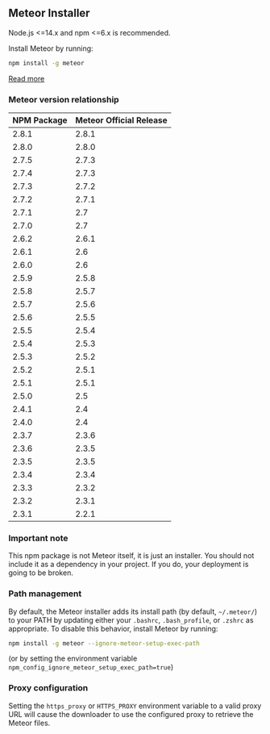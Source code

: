 ## Meteor Installer

Node.js <=14.x and npm <=6.x is recommended.

Install Meteor by running:

```bash
npm install -g meteor
```

[Read more](https://www.meteor.com/developers/install)

### Meteor version relationship

| NPM Package | Meteor Official Release |
|-------------|-------------------------|
| 2.8.1       | 2.8.1                   |
| 2.8.0       | 2.8.0                   |
| 2.7.5       | 2.7.3                   |
| 2.7.4       | 2.7.3                   |
| 2.7.3       | 2.7.2                   |
| 2.7.2       | 2.7.1                   |
| 2.7.1       | 2.7                     |
| 2.7.0       | 2.7                     |
| 2.6.2       | 2.6.1                   |
| 2.6.1       | 2.6                     |
| 2.6.0       | 2.6                     |
| 2.5.9       | 2.5.8                   |
| 2.5.8       | 2.5.7                   |
| 2.5.7       | 2.5.6                   |
| 2.5.6       | 2.5.5                   |
| 2.5.5       | 2.5.4                   |
| 2.5.4       | 2.5.3                   |
| 2.5.3       | 2.5.2                   |
| 2.5.2       | 2.5.1                   |
| 2.5.1       | 2.5.1                   |
| 2.5.0       | 2.5                     |
| 2.4.1       | 2.4                     |
| 2.4.0       | 2.4                     |
| 2.3.7       | 2.3.6                   |
| 2.3.6       | 2.3.5                   |
| 2.3.5       | 2.3.5                   |
| 2.3.4       | 2.3.4                   |
| 2.3.3       | 2.3.2                   |
| 2.3.2       | 2.3.1                   |
| 2.3.1       | 2.2.1                   |

### Important note

This npm package is not Meteor itself, it is just an installer. You should not include it as a dependency in your project. If you do, your deployment is going to be broken.

### Path management

By default, the Meteor installer adds its install path (by default, `~/.meteor/`) to your PATH by updating either your `.bashrc`, `.bash_profile`, or `.zshrc` as appropriate. To disable this behavior, install Meteor by running:

```bash
npm install -g meteor --ignore-meteor-setup-exec-path
```

(or by setting the environment variable `npm_config_ignore_meteor_setup_exec_path=true`)

### Proxy configuration

Setting the `https_proxy` or `HTTPS_PROXY` environment variable to a valid proxy URL will cause the
downloader to use the configured proxy to retrieve the Meteor files.